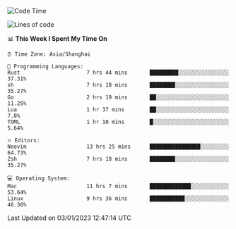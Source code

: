 <!--START_SECTION:waka-->
![Code Time](http://img.shields.io/badge/Code%20Time-1%2C104%20hrs%2029%20mins-blue)

![Lines of code](https://img.shields.io/badge/From%20Hello%20World%20I%27ve%20Written-24%20Thousand%20lines%20of%20code-blue)

📊 **This Week I Spent My Time On** 

```text
⌚︎ Time Zone: Asia/Shanghai

💬 Programming Languages: 
Rust                     7 hrs 44 mins       █████████░░░░░░░░░░░░░░░░   37.31% 
sh                       7 hrs 18 mins       ████████░░░░░░░░░░░░░░░░░   35.27% 
Go                       2 hrs 19 mins       ██░░░░░░░░░░░░░░░░░░░░░░░   11.25% 
Lua                      1 hr 37 mins        ██░░░░░░░░░░░░░░░░░░░░░░░   7.8% 
TOML                     1 hr 10 mins        █░░░░░░░░░░░░░░░░░░░░░░░░   5.64%

🔥 Editors: 
Neovim                   13 hrs 25 mins      ████████████████░░░░░░░░░   64.73% 
Zsh                      7 hrs 18 mins       ████████░░░░░░░░░░░░░░░░░   35.27%

💻 Operating System: 
Mac                      11 hrs 7 mins       █████████████░░░░░░░░░░░░   53.64% 
Linux                    9 hrs 36 mins       ███████████░░░░░░░░░░░░░░   46.36%

```


 Last Updated on 03/01/2023 12:47:14 UTC
<!--END_SECTION:waka-->
